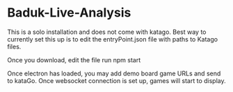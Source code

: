 # Baduk-Live-Analysis
This is a solo installation and does not come with katago.
Best way to currently set this up is to edit the entryPoint.json file with paths to Katago files.

Once you download,
edit the file
run npm start

Once electron has loaded, you may add demo board game URLs and send to kataGo.
Once websocket connection is set up, games will start to display.
